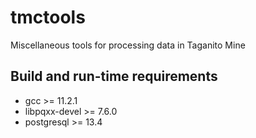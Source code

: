 tmctools
========

Miscellaneous tools for processing data in Taganito Mine

## Build and run-time requirements

- gcc >= 11.2.1
- libpqxx-devel >= 7.6.0
- postgresql >= 13.4
